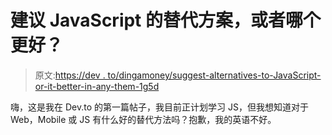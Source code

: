 # 建议 JavaScript 的替代方案，或者哪个更好？

> 原文:[https://dev . to/dingamoney/suggest-alternatives-to-JavaScript-or-it-better-in-any-them-1g5d](https://dev.to/dingamoney/suggest-alternatives-to-javascript-or-is-it-better-among-any-of-them-1g5d)

嗨，这是我在 Dev.to 的第一篇帖子，我目前正计划学习 JS，但我想知道对于 Web，Mobile 或 JS 有什么好的替代方法吗？抱歉，我的英语不好。